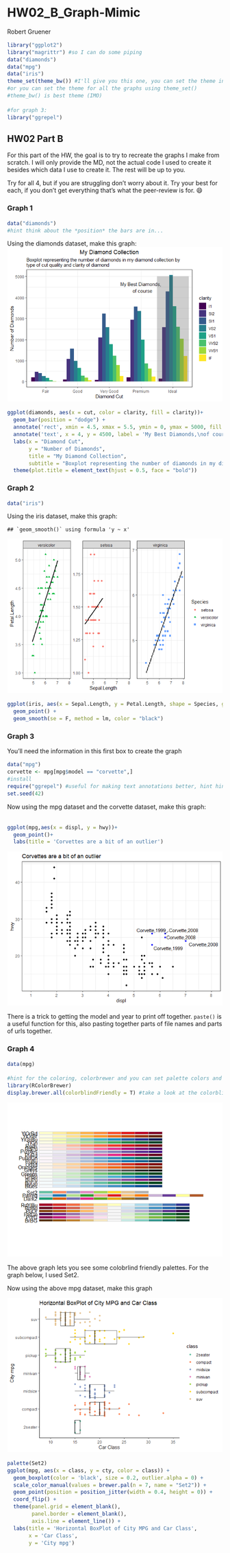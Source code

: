 HW02\_B\_Graph-Mimic
================
Robert Gruener

``` r
library("ggplot2")
library("magrittr") #so I can do some piping
data("diamonds")
data("mpg")
data("iris")
theme_set(theme_bw()) #I'll give you this one, you can set the theme individually for graphs
#or you can set the theme for all the graphs using theme_set()
#theme_bw() is best theme (IMO)

#for graph 3:
library("ggrepel")
```

## HW02 Part B

For this part of the HW, the goal is to try to recreate the graphs I
make from scratch. I will only provide the MD, not the actual code I
used to create it besides which data I use to create it. The rest will
be up to you.

Try for all 4, but if you are struggling don’t worry about it. Try your
best for each, if you don’t get everything that’s what the peer-review
is for. :smile:

### Graph 1

``` r
data("diamonds")
#hint think about the *position* the bars are in...
```

Using the diamonds dataset, make this graph:
![](HW02_B_Mimic_files/figure-gfm/unnamed-chunk-2-1.png)<!-- -->

``` r
ggplot(diamonds, aes(x = cut, color = clarity, fill = clarity))+
  geom_bar(position = "dodge") +
  annotate('rect', xmin = 4.5, xmax = 5.5, ymin = 0, ymax = 5000, fill = 'black', alpha = 0.25) +
  annotate('text', x = 4, y = 4500, label = 'My Best Diamonds,\nof course') +
  labs(x = "Diamond Cut", 
       y = "Number of Diamonds", 
       title = "My Diamond Collection", 
       subtitle = "Boxplot representing the number of diamonds in my diamond collection by \ntype of cut quality and clarity of diamond") +
  theme(plot.title = element_text(hjust = 0.5, face = "bold"))
```
### Graph 2

``` r
data("iris")
```

Using the iris dataset, make this graph:

    ## `geom_smooth()` using formula 'y ~ x'

![](HW02_B_Mimic_files/figure-gfm/unnamed-chunk-4-1.png)<!-- -->

``` r
ggplot(iris, aes(x = Sepal.Length, y = Petal.Length, shape = Species, group = Species, color = Species)) +
  geom_point() +
  geom_smooth(se = F, method = lm, color = "black")
```
### Graph 3

You’ll need the information in this first box to create the graph

``` r
data("mpg")
corvette <- mpg[mpg$model == "corvette",]
#install
require("ggrepel") #useful for making text annotations better, hint hint
set.seed(42)
```

Now using the mpg dataset and the corvette dataset, make this graph:

``` r

ggplot(mpg,aes(x = displ, y = hwy))+
  geom_point()+
  labs(title = 'Corvettes are a bit of an outlier')

```

![](HW02_B_Mimic_files/figure-gfm/unnamed-chunk-6-1.png)<!-- -->

There is a trick to getting the model and year to print off together.
`paste()` is a useful function for this, also pasting together parts of
file names and parts of urls together.

### Graph 4

``` r
data(mpg)

#hint for the coloring, colorbrewer and you can set palette colors and make your graphs colorblind friendly
library(RColorBrewer)
display.brewer.all(colorblindFriendly = T) #take a look at the colorblindfriendly options
```

![](HW02_B_Mimic_files/figure-gfm/unnamed-chunk-7-1.png)<!-- -->

The above graph lets you see some colobrlind friendly palettes. For the
graph below, I used Set2.

Now using the above mpg dataset, make this graph

![](HW02_B_Mimic_files/figure-gfm/unnamed-chunk-8-1.png)<!-- -->
``` r
palette(Set2)
ggplot(mpg, aes(x = class, y = cty, color = class)) +
  geom_boxplot(color = 'black', size = 0.2, outlier.alpha = 0) +
  scale_color_manual(values = brewer.pal(n = 7, name = "Set2")) +
  geom_point(position = position_jitter(width = 0.4, height = 0)) +
  coord_flip() +
  theme(panel.grid = element_blank(),
        panel.border = element_blank(),
        axis.line = element_line()) +
  labs(title = 'Horizontal BoxPlot of City MPG and Car Class',
       x = 'Car Class',
       y = 'City mpg')

```
